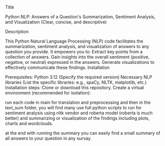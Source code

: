 Title

Python NLP:  Answers of a Question's Summarization, Sentiment Analysis, and Visualization (Clear, concise, and descriptive)

Description

This Python Natural Language Processing (NLP) code facilitates the summarization, sentiment analysis, and visualization of answers to any question you provide.
It empowers you to:
Extract key points from a collection of answers.
Gain insights into the overall sentiment (positive, negative, or neutral) expressed in the answers.
Generate visualizations to effectively communicate these findings.
Installation

Prerequisites:
Python 3.12 (Specify the required version)
Necessary NLP libraries (List the specific libraries: e.g., spaCy, NLTK, matplotlib, etc.)
Installation steps:
Clone or download this repository.
Create a virtual environment (recommended for isolation):

run each code in main for translation and preprocessing and then in the text_sum folder, you will find many use full python scripts to run for sentiment analysis using nltk vendor and roberta model (roberta is much better) and summarizing or visualization of the findings including plots, charts and wordclouds.

at the end with running the summary you can easily find a small summary of all answers to your question in any survay.